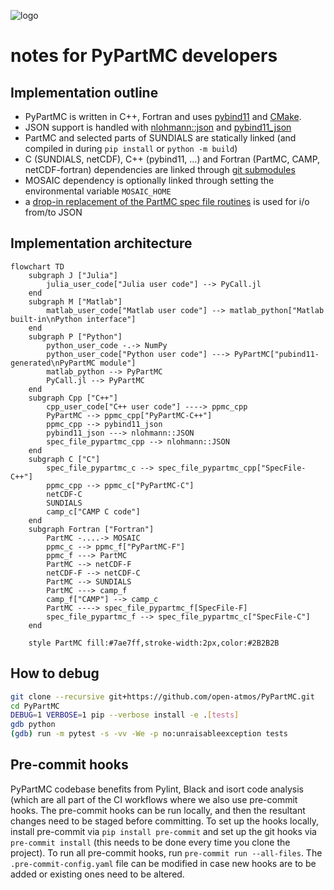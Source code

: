 ![logo](https://raw.githubusercontent.com/wiki/open-atmos/PyPartMC/logo.svg)

# notes for PyPartMC developers

## Implementation outline

- PyPartMC is written in C++, Fortran and uses [pybind11](https://pybind11.readthedocs.io/en/stable/) and [CMake](https://cmake.org/).
- JSON support is handled with [nlohmann::json](https://github.com/nlohmann/json) and [pybind11_json](https://github.com/pybind/pybind11_json)
- PartMC and selected parts of SUNDIALS are statically linked (and compiled in during `pip install` or `python -m build`) 
- C (SUNDIALS, netCDF), C++ (pybind11, ...) and Fortran (PartMC, CAMP, netCDF-fortran) dependencies are linked through [git submodules](https://github.com/open-atmos/PyPartMC/blob/main/.gitmodules)
- MOSAIC dependency is optionally linked through setting the environmental variable `MOSAIC_HOME`
- a [drop-in replacement of the PartMC spec file routines](https://github.com/open-atmos/PyPartMC/blob/main/src/spec_file_pypartmc.F90) is used for i/o from/to JSON 

## Implementation architecture

```mermaid
flowchart TD
    subgraph J ["Julia"]
        julia_user_code["Julia user code"] --> PyCall.jl
    end
    subgraph M ["Matlab"]
        matlab_user_code["Matlab user code"] --> matlab_python["Matlab built-in\nPython interface"]
    end
    subgraph P ["Python"]
        python_user_code -.-> NumPy
        python_user_code["Python user code"] ---> PyPartMC["pubind11-generated\nPyPartMC module"]
        matlab_python --> PyPartMC
        PyCall.jl --> PyPartMC
    end
    subgraph Cpp ["C++"]
        cpp_user_code["C++ user code"] ----> ppmc_cpp
        PyPartMC --> ppmc_cpp["PyPartMC-C++"]
        ppmc_cpp --> pybind11_json
        pybind11_json ---> nlohmann::JSON
        spec_file_pypartmc_cpp --> nlohmann::JSON
    end
    subgraph C ["C"]
        spec_file_pypartmc_c --> spec_file_pypartmc_cpp["SpecFile-C++"]
        ppmc_cpp --> ppmc_c["PyPartMC-C"]
        netCDF-C
        SUNDIALS
        camp_c["CAMP C code"]
    end
    subgraph Fortran ["Fortran"]
        PartMC -....-> MOSAIC
        ppmc_c --> ppmc_f["PyPartMC-F"]
        ppmc_f ---> PartMC
        PartMC --> netCDF-F
        netCDF-F --> netCDF-C
        PartMC --> SUNDIALS
        PartMC ---> camp_f
        camp_f["CAMP"] --> camp_c
        PartMC ----> spec_file_pypartmc_f[SpecFile-F]
        spec_file_pypartmc_f --> spec_file_pypartmc_c["SpecFile-C"]
    end

    style PartMC fill:#7ae7ff,stroke-width:2px,color:#2B2B2B
```

## How to debug
```sh
git clone --recursive git+https://github.com/open-atmos/PyPartMC.git
cd PyPartMC
DEBUG=1 VERBOSE=1 pip --verbose install -e .[tests]
gdb python 
(gdb) run -m pytest -s -vv -We -p no:unraisableexception tests
```

## Pre-commit hooks
PyPartMC codebase benefits from Pylint, Black and isort code analysis (which are all part of the CI workflows where we also use pre-commit hooks. The pre-commit hooks can be run locally, and then the resultant changes need to be staged before committing. To set up the hooks locally, install pre-commit via `pip install pre-commit` and set up the git hooks via `pre-commit install` (this needs to be done every time you clone the project). To run all pre-commit hooks, run `pre-commit run --all-files`. The `.pre-commit-config.yaml` file can be modified in case new hooks are to be added or existing ones need to be altered.

